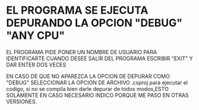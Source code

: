 # EL PROGRAMA SE EJECUTA DEPURANDO LA OPCION "DEBUG" "ANY CPU" 
EL PROGRAMA PIDE PONER UN NOMBRE DE USUARIO PARA IDENTIFICARTE
CUANDO DESEE SALIR DEL PROGRAMA ESCRIBIR "EXIT" Y DAR ENTER DOS VECES 

EN CASO DE QUE NO APAREZCA LA OPCION DE DEPURAR COMO "DEBUG" SELECCIONAR LA OPCION DE ARCHIVO .csproj para ejecutar el codigo, si no se compila bien darle depurar de todos modos,ESTO SOLAMENTE EN CASO NECESARIO INDICO PORQUE ME PASO EN OTRAS VERSIONES.
